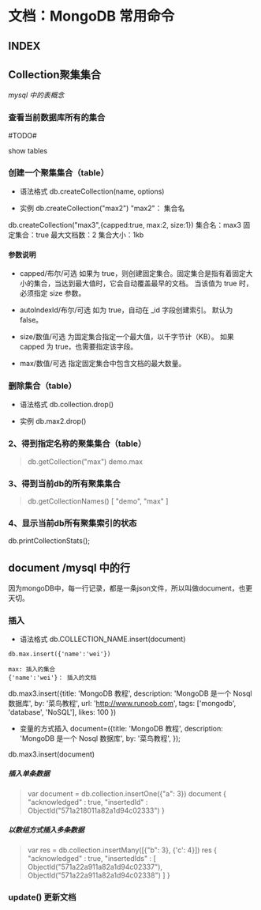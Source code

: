 # 文档：MongoDB 常用命令

## INDEX


## Collection聚集集合

*mysql 中的表概念*

### 查看当前数据库所有的集合

#TODO#

show tables

### 创建一个聚集集合（table）

- 语法格式
db.createCollection(name, options)

- 实例
db.createCollection("max2")
"max2"： 集合名

db.createCollection("max3",{capped:true, max:2, size:1})
集合名：max3
固定集合：true
最大文档数：2
集合大小：1kb

#### 参数说明
- capped/布尔/可选
如果为 true，则创建固定集合。固定集合是指有着固定大小的集合，当达到最大值时，它会自动覆盖最早的文档。
当该值为 true 时，必须指定 size 参数。

- autoIndexId/布尔/可选
如为 true，自动在 _id 字段创建索引。
默认为 false。

- size/数值/可选
为固定集合指定一个最大值，以千字节计（KB）。
如果 capped 为 true，也需要指定该字段。

- max/数值/可选
指定固定集合中包含文档的最大数量。

### 删除集合（table）
- 语法格式
db.collection.drop()

- 实例
db.max2.drop()

### 2、得到指定名称的聚集集合（table）

> db.getCollection("max")
demo.max

### 3、得到当前db的所有聚集集合

> db.getCollectionNames()
[ "demo", "max" ]


### 4、显示当前db所有聚集索引的状态

db.printCollectionStats();


## document /mysql 中的行
因为mongoDB中，每一行记录，都是一条json文件，所以叫做document，也更天切。

### 插入

- 语法格式
db.COLLECTION_NAME.insert(document)

```mongoDB
db.max.insert({'name':'wei'})

max: 插入的集合
{'name':'wei'}： 插入的文档

```
db.max3.insert({title: 'MongoDB 教程', 
    description: 'MongoDB 是一个 Nosql 数据库',
    by: '菜鸟教程',
    url: 'http://www.runoob.com',
    tags: ['mongodb', 'database', 'NoSQL'],
    likes: 100
})


- 变量的方式插入
document=({title: 'MongoDB 教程', 
    description: 'MongoDB 是一个 Nosql 数据库',
    by: '菜鸟教程',
});

db.max3.insert(document)


#####  插入单条数据

> var document = db.collection.insertOne({"a": 3})
> document
{
        "acknowledged" : true,
        "insertedId" : ObjectId("571a218011a82a1d94c02333")
}

#####  以数组方式插入多条数据
> var res = db.collection.insertMany([{"b": 3}, {'c': 4}])
> res
{
        "acknowledged" : true,
        "insertedIds" : [
                ObjectId("571a22a911a82a1d94c02337"),
                ObjectId("571a22a911a82a1d94c02338")
        ]
}


### update() 更新文档